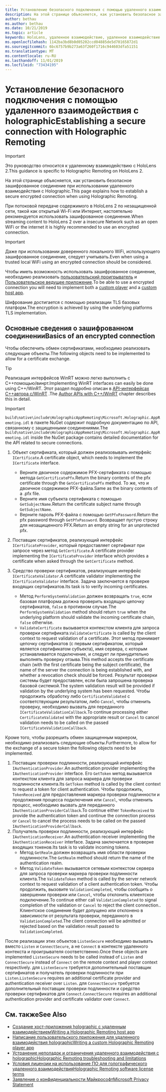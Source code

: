 ```yaml
---
title: Установление безопасного подключения с помощью удаленного взаимодействия с holographic
description: На этой странице объясняется, как установить безопасное зашифрованное соединение при использовании удаленного взаимодействия с Holographic.
author: bethau
ms.author: bethau
ms.date: 10/21/2019
ms.topic: article
keywords: HoloLens, удаленное взаимодействие, удаленное взаимодействие с holographic
ms.openlocfilehash: 1142ba3bd8b0d05202ccd04885de5d70165872d1
ms.sourcegitcommit: 6bc6757b9b273a63f260f1716c944603dfa51151
ms.translationtype: MT
ms.contentlocale: ru-RU
ms.lasthandoff: 11/01/2019
ms.locfileid: "73434195"
---
```

# <a name="establishing-a-secure-connection-with-holographic-remoting"></a><span data-ttu-id="5f614-104">Установление безопасного подключения с помощью удаленного взаимодействия с holographic</span><span class="sxs-lookup"><span data-stu-id="5f614-104">Establishing a secure connection with Holographic Remoting</span></span>

>[!IMPORTANT]
><span data-ttu-id="5f614-105">Это руководство относится к удаленному взаимодействию с HoloLens 2.</span><span class="sxs-lookup"><span data-stu-id="5f614-105">This guidance is specific to Holographic Remoting on HoloLens 2.</span></span>

<span data-ttu-id="5f614-106">На этой странице объясняется, как установить безопасное зашифрованное соединение при использовании удаленного взаимодействия с Holographic.</span><span class="sxs-lookup"><span data-stu-id="5f614-106">This page explains how to establish a secure encrypted connection when using Holographic Remoting.</span></span>

<span data-ttu-id="5f614-107">При потоковой передаче содержимого в HoloLens 2 по незащищенной сети, такой как открытый Wi-Fi или Интернет, настоятельно рекомендуется использовать зашифрованное соединение.</span><span class="sxs-lookup"><span data-stu-id="5f614-107">When streaming content to HoloLens 2 over a insecure Network such as an open WiFi or the internet it is highly recommended to use an encrypted connection.</span></span>

>[!IMPORTANT]
><span data-ttu-id="5f614-108">Даже при использовании доверенного локального WiFi, использующего зашифрованное соединение, следует учитывать.</span><span class="sxs-lookup"><span data-stu-id="5f614-108">Even when using a trusted local WiFi using an encrypted connection should be considered.</span></span>

<span data-ttu-id="5f614-109">Чтобы иметь возможность использовать зашифрованное соединение, необходимо реализовать [пользовательский проигрыватель](holographic-remoting-create-player.md) и [Пользовательское ведущее приложение](holographic-remoting-create-host.md).</span><span class="sxs-lookup"><span data-stu-id="5f614-109">To be able to use a encrypted connection you will need to implement both a [custom player](holographic-remoting-create-player.md) and a [custom host app](holographic-remoting-create-host.md).</span></span>

<span data-ttu-id="5f614-110">Шифрование достигается с помощью реализации TLS базовых платформ.</span><span class="sxs-lookup"><span data-stu-id="5f614-110">The encryption is achieved by using the underlying platforms TLS implementation.</span></span>

## <a name="basics-of-an-encrypted-connection"></a><span data-ttu-id="5f614-111">Основные сведения о зашифрованном соединении</span><span class="sxs-lookup"><span data-stu-id="5f614-111">Basics of an encrypted connection</span></span>

<span data-ttu-id="5f614-112">Чтобы обеспечить обмен сертификатами, необходимо реализовать следующие объекты.</span><span class="sxs-lookup"><span data-stu-id="5f614-112">The following objects need to be implemented to allow for a certificate exchange.</span></span>

>[!TIP]
><span data-ttu-id="5f614-113">Реализация интерфейсов WinRT можно легко выполнить с C++помощью/винрт.</span><span class="sxs-lookup"><span data-stu-id="5f614-113">Implementing WinRT interfaces can easily be done using C++/WinRT.</span></span> <span data-ttu-id="5f614-114">Этот раздел подробно описан в [API-интерфейсах C++автора с/WinRT](https://docs.microsoft.com//windows/uwp/cpp-and-winrt-apis/author-apis) .</span><span class="sxs-lookup"><span data-stu-id="5f614-114">The [Author APIs with C++/WinRT](https://docs.microsoft.com//windows/uwp/cpp-and-winrt-apis/author-apis) chapter describes this in detail.</span></span>

>[!IMPORTANT]
><span data-ttu-id="5f614-115">```build\native\include\HolographicAppRemoting\Microsoft.Holographic.AppRemoting.idl``` в пакете NuGet содержит подробную документацию по API, связанному с защищенными соединениями.</span><span class="sxs-lookup"><span data-stu-id="5f614-115">The ```build\native\include\HolographicAppRemoting\Microsoft.Holographic.AppRemoting.idl``` inside the NuGet package contains detailed documentation for the API related to secure connections.</span></span>

1) <span data-ttu-id="5f614-116">Объект сертификата, который должен реализовывать интерфейс ```ICertificate```.</span><span class="sxs-lookup"><span data-stu-id="5f614-116">A certificate object, which needs to implement the ```ICertificate``` interface.</span></span>

    * <span data-ttu-id="5f614-117">Верните двоичное содержимое PFX-сертификата с помощью метода ```GetCertificatePfx```.</span><span class="sxs-lookup"><span data-stu-id="5f614-117">Return the binary contents of the pfx certificate through the ```GetCertificatePfx``` method.</span></span> <span data-ttu-id="5f614-118">То же, что и двоичное содержимое PFX-файла.</span><span class="sxs-lookup"><span data-stu-id="5f614-118">Same as the binary contents of a .pfx file.</span></span>
    * <span data-ttu-id="5f614-119">Верните имя субъекта сертификата с помощью ```GetSubjectName```.</span><span class="sxs-lookup"><span data-stu-id="5f614-119">Return the certificate subject name through ```GetSubjectName```.</span></span>
    * <span data-ttu-id="5f614-120">Верните пароль PFX-файла с помощью ```GetPfxPassword```.</span><span class="sxs-lookup"><span data-stu-id="5f614-120">Return the pfx password through ```GetPfxPassword```.</span></span> <span data-ttu-id="5f614-121">Возвращает пустую строку для незащищенного PFX.</span><span class="sxs-lookup"><span data-stu-id="5f614-121">Return an empty string for an unprotected pfx.</span></span>

2) <span data-ttu-id="5f614-122">Поставщик сертификатов, реализующий интерфейс ```ICertificateProvider```, который предоставляет сертификат при запросе через метод ```GetCertificate```.</span><span class="sxs-lookup"><span data-stu-id="5f614-122">A certificate provider implementing the ```ICertificateProvider``` interface which provides a certificate when asked through the ```GetCertificate``` method.</span></span>

3) <span data-ttu-id="5f614-123">Средство проверки сертификатов, реализующее интерфейс ```ICertificateValidator```.</span><span class="sxs-lookup"><span data-stu-id="5f614-123">A certificate validator implementing the ```ICertificateValidator``` interface.</span></span> <span data-ttu-id="5f614-124">Задача заключается в проверке входящих сертификатов.</span><span class="sxs-lookup"><span data-stu-id="5f614-124">Its task is to verify incoming certificates.</span></span>
    * <span data-ttu-id="5f614-125">Метод ```PerformSystemValidation``` должен возвращать ```true```, если базовая платформа должна проверить входящую цепочку сертификатов, ```false``` в противном случае.</span><span class="sxs-lookup"><span data-stu-id="5f614-125">The ```PerformSystemValidation``` method should return ```true``` when the underlying platform should validate the incoming certificate chain, ```false``` otherwise.</span></span>
    * <span data-ttu-id="5f614-126">```ValidateCertificate``` вызывается контекстом клиента для запроса проверки сертификата.</span><span class="sxs-lookup"><span data-stu-id="5f614-126">```ValidateCertificate``` is called by the client context to request validation of a certificate.</span></span> <span data-ttu-id="5f614-127">Этот метод принимает цепочку сертификатов (с первым сертификатом, который является сертификатом субъекта), имя сервера, с которым устанавливается подключение, и следует ли принудительно выполнять проверку отзыва.</span><span class="sxs-lookup"><span data-stu-id="5f614-127">This method accepts the certificate chain (with the first certificate being the subject certificate), the name of the server the connection is being established with, and whether a revocation check should be forced.</span></span> <span data-ttu-id="5f614-128">Результат проверки системы будет предоставлен, если была запрошена проверка базовой системой.</span><span class="sxs-lookup"><span data-stu-id="5f614-128">The system validation result will be provided if validation by the underlying system has been requested.</span></span> <span data-ttu-id="5f614-129">Чтобы продолжить обработку либо ```CertificateValidated``` с соответствующим результатом, либо ```Cancel```, чтобы отменить проверку, необходимо вызвать для переданного ```ICertificateValidationCallback```.</span><span class="sxs-lookup"><span data-stu-id="5f614-129">To continue processing either ```CertificateValidated``` with the appropriate result or ```Cancel``` to cancel validation needs to be called on the passed ```ICertificateValidationCallback```.</span></span>

<span data-ttu-id="5f614-130">Кроме того, чтобы разрешить обмен защищенным маркером, необходимо реализовать следующие объекты.</span><span class="sxs-lookup"><span data-stu-id="5f614-130">Furthermore, to allow for the exchange of a secure token the following objects need to be implemented.</span></span>

1) <span data-ttu-id="5f614-131">Поставщик проверки подлинности, реализующий интерфейс ```IAuthenticationProvider```.</span><span class="sxs-lookup"><span data-stu-id="5f614-131">An authentication provider implementing the ```IAuthenticationProvider``` interface.</span></span> <span data-ttu-id="5f614-132">Его ```GetToken``` метод вызывается контекстом клиента для запроса маркера для проверки подлинности клиента.</span><span class="sxs-lookup"><span data-stu-id="5f614-132">Its ```GetToken``` method is called by the client context to request a token for client authentication.</span></span> <span data-ttu-id="5f614-133">Чтобы продолжить, ```TokenReceived``` для предоставления маркера проверки подлинности и продолжения процесса подключения или ```Cancel```, чтобы отменить процесс, необходимо вызвать для переданного ```IAuthenticationProviderCallback```.</span><span class="sxs-lookup"><span data-stu-id="5f614-133">To continue either ```TokenReceived``` to provide the authentication token and continue the connection process or ```Cancel``` to cancel the process needs to be called on the passed ```IAuthenticationProviderCallback```.</span></span>
2) <span data-ttu-id="5f614-134">Получатель проверки подлинности, реализующий интерфейс ```IAuthenticationReceiver```.</span><span class="sxs-lookup"><span data-stu-id="5f614-134">An authentication receiver implementing the ```IAuthenticationReceiver``` interface.</span></span> <span data-ttu-id="5f614-135">Задача заключается в проверке входящих токенов.</span><span class="sxs-lookup"><span data-stu-id="5f614-135">Its task is to validate incoming tokens.</span></span>
    * <span data-ttu-id="5f614-136">Метод ```GetRealm``` должен возвращать имя области проверки подлинности.</span><span class="sxs-lookup"><span data-stu-id="5f614-136">The ```GetRealm``` method should return the name of the authentication realm.</span></span>
    * <span data-ttu-id="5f614-137">Метод ```ValidateToken``` вызывается сетевым контекстом сервера для запроса проверки маркера проверки подлинности клиента.</span><span class="sxs-lookup"><span data-stu-id="5f614-137">The ```ValidateToken``` method is called by the server network context to request validation of a client authentication token.</span></span> <span data-ttu-id="5f614-138">Чтобы продолжить, вызовите ```ValidationCompleted```, чтобы сообщить о завершении проверки или ```Cancel```, чтобы отклонить клиентское подключение.</span><span class="sxs-lookup"><span data-stu-id="5f614-138">To continue either call ```ValidationCompleted``` to signal completion of the validation or ```Cancel``` to reject the client connection..</span></span> <span data-ttu-id="5f614-139">Клиентское соединение будет допущено или отклонено в зависимости от результата проверки, переданного в ```ValidationCompleted```.</span><span class="sxs-lookup"><span data-stu-id="5f614-139">The client connection will be admitted or rejected based on the validation result passed to ```ValidationCompleted```.</span></span> 

<span data-ttu-id="5f614-140">После реализации этих объектов ```ListenSecure``` необходимо вызывать вместо ```Listen``` и ```ConnectSecure```, а не ```Connect``` в контексте удаленного контекста и проигрывателя соответственно.</span><span class="sxs-lookup"><span data-stu-id="5f614-140">Once these objects are implemented ```ListenSecure``` needs to be called instead of ```Listen``` and ```ConnectSecure``` instead of ```Connect``` on the remote context and player context respectively.</span></span> <span data-ttu-id="5f614-141">для ```ListenSecure``` требуется дополнительный поставщик сертификатов и получатель проверки подлинности при ```Listen```.</span><span class="sxs-lookup"><span data-stu-id="5f614-141">```ListenSecure``` requires an additional certificate provider and authentication receiver over ```Listen```.</span></span> <span data-ttu-id="5f614-142">для ```ConnectSecure``` требуется дополнительный поставщик проверки подлинности и средство проверки сертификатов для ```Connect```.</span><span class="sxs-lookup"><span data-stu-id="5f614-142">```ConnectSecure``` requires an additional authentication provider and certificate validator over ```Connect```.</span></span>

## <a name="see-also"></a><span data-ttu-id="5f614-143">См. также</span><span class="sxs-lookup"><span data-stu-id="5f614-143">See Also</span></span>
* [<span data-ttu-id="5f614-144">Создание хост-приложения holographic с удаленным взаимодействием</span><span class="sxs-lookup"><span data-stu-id="5f614-144">Writing a Holographic Remoting host app</span></span>](holographic-remoting-create-host.md)
* [<span data-ttu-id="5f614-145">Написание пользовательского приложения для удаленного взаимодействия holographic</span><span class="sxs-lookup"><span data-stu-id="5f614-145">Writing a custom Holographic Remoting player app</span></span>](holographic-remoting-create-player.md)
* [<span data-ttu-id="5f614-146">Устранение неполадок и ограничения удаленного взаимодействия с holographic</span><span class="sxs-lookup"><span data-stu-id="5f614-146">Holographic Remoting troubleshooting and limitations</span></span>](holographic-remoting-troubleshooting.md)
* [<span data-ttu-id="5f614-147">Условия лицензии на использование ПО для голографического удаленного взаимодействия</span><span class="sxs-lookup"><span data-stu-id="5f614-147">Holographic Remoting software license terms</span></span>](https://docs.microsoft.com//legal/mixed-reality/microsoft-holographic-remoting-software-license-terms)
* [<span data-ttu-id="5f614-148">Заявление о конфиденциальности Майкрософт</span><span class="sxs-lookup"><span data-stu-id="5f614-148">Microsoft Privacy Statement</span></span>](https://go.microsoft.com/fwlink/?LinkId=521839)
